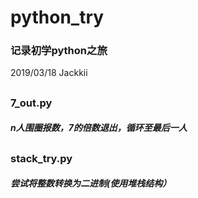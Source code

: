 # python_try
### 记录初学python之旅
2019/03/18    Jackkii

##
### 7_out.py
##### n人围圈报数，7的倍数退出，循环至最后一人
## 
### stack_try.py
##### 尝试将整数转换为二进制(使用堆栈结构）
